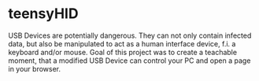 # teensyHID

USB Devices are potentially dangerous. They can not only contain infected data, but also be manipulated to act as a human interface device, f.i. a keyboard and/or mouse.
Goal of this project was to create a teachable moment, that a modified USB Device can control your PC and open a page in your browser. 

